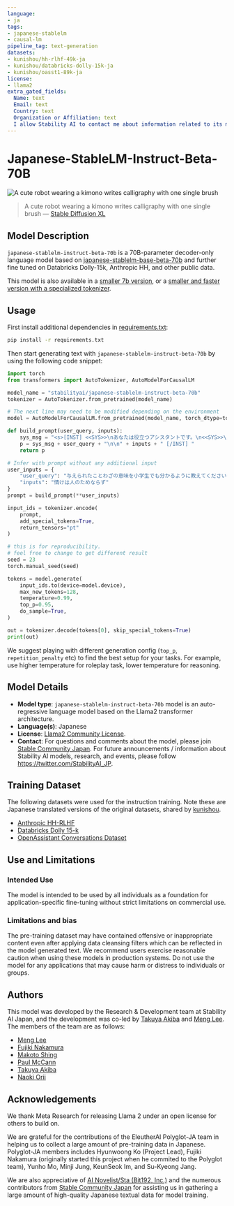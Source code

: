 ```yaml
---
language:
- ja
tags:
- japanese-stablelm
- causal-lm
pipeline_tag: text-generation
datasets:
- kunishou/hh-rlhf-49k-ja
- kunishou/databricks-dolly-15k-ja
- kunishou/oasst1-89k-ja
license:
- llama2
extra_gated_fields:
  Name: text
  Email: text
  Country: text
  Organization or Affiliation: text
  I allow Stability AI to contact me about information related to its models and research: checkbox
---
```


# Japanese-StableLM-Instruct-Beta-70B

![A cute robot wearing a kimono writes calligraphy with one single brush](./japanese-stablelm-robot.jpg)

> A cute robot wearing a kimono writes calligraphy with one single brush — [Stable Diffusion XL](https://clipdrop.co/stable-diffusion)

## Model Description

`japanese-stablelm-instruct-beta-70b` is a 70B-parameter decoder-only language model based on [japanese-stablelm-base-beta-70b](https://huggingface.co/stabilityai/japanese-stablelm-base-beta-70b) and further fine tuned on Databricks Dolly-15k, Anthropic HH, and other public data.
                                                                                                                                                 
This model is also available in a [smaller 7b version](https://huggingface.co/stabilityai/japanese-stablelm-instruct-beta-7b), or a [smaller and faster version with a specialized tokenizer](https://huggingface.co/stabilityai/japanese-stablelm-instruct-ja_vocab-beta-7b).

## Usage

First install additional dependencies in [requirements.txt](./requirements.txt):

```sh
pip install -r requirements.txt
```

Then start generating text with `japanese-stablelm-instruct-beta-70b` by using the following code snippet:

```python
import torch
from transformers import AutoTokenizer, AutoModelForCausalLM

model_name = "stabilityai/japanese-stablelm-instruct-beta-70b"
tokenizer = AutoTokenizer.from_pretrained(model_name)

# The next line may need to be modified depending on the environment
model = AutoModelForCausalLM.from_pretrained(model_name, torch_dtype=torch.float16, low_cpu_mem_usage=True, device_map="auto")

def build_prompt(user_query, inputs):
    sys_msg = "<s>[INST] <<SYS>>\nあなたは役立つアシスタントです。\n<<SYS>>\n\n"
    p = sys_msg + user_query + "\n\n" + inputs + " [/INST] "
    return p

# Infer with prompt without any additional input
user_inputs = {
    "user_query": "与えられたことわざの意味を小学生でも分かるように教えてください。",
    "inputs": "情けは人のためならず"
}
prompt = build_prompt(**user_inputs)

input_ids = tokenizer.encode(
    prompt,
    add_special_tokens=True,
    return_tensors="pt"
)

# this is for reproducibility.
# feel free to change to get different result
seed = 23  
torch.manual_seed(seed)

tokens = model.generate(
    input_ids.to(device=model.device),
    max_new_tokens=128,
    temperature=0.99,
    top_p=0.95,
    do_sample=True,
)

out = tokenizer.decode(tokens[0], skip_special_tokens=True)
print(out)
```

We suggest playing with different generation config (`top_p`, `repetition_penalty` etc) to find the best setup for your tasks. For example, use higher temperature for roleplay task, lower temperature for reasoning.

## Model Details

* **Model type**: `japanese-stablelm-instruct-beta-70b` model is an auto-regressive language model based on the Llama2 transformer architecture.
* **Language(s)**: Japanese
* **License**: [Llama2 Community License](https://ai.meta.com/llama/license/).
* **Contact**: For questions and comments about the model, please join [Stable Community Japan](https://discord.gg/StableJP). For future announcements / information about Stability AI models, research, and events, please follow https://twitter.com/StabilityAI_JP.

## Training Dataset

The following datasets were used for the instruction training. Note these are Japanese translated versions of the original datasets, shared by [kunishou](https://huggingface.co/kunishou).

- [Anthropic HH-RLHF](https://huggingface.co/datasets/kunishou/hh-rlhf-49k-ja)
- [Databricks Dolly 15-k](https://huggingface.co/datasets/kunishou/databricks-dolly-15k-ja)
- [OpenAssistant Conversations Dataset](https://huggingface.co/datasets/kunishou/oasst1-89k-ja)

## Use and Limitations

### Intended Use

The model is intended to be used by all individuals as a foundation for application-specific fine-tuning without strict limitations on commercial use.

### Limitations and bias

The pre-training dataset may have contained offensive or inappropriate content even after applying data cleansing filters which can be reflected in the model generated text. We recommend users exercise reasonable caution when using these models in production systems. Do not use the model for any applications that may cause harm or distress to individuals or groups.

## Authors
This model was developed by the Research & Development team at Stability AI Japan, and the development was co-led by [Takuya Akiba](https://huggingface.co/iwiwi) and [Meng Lee](https://huggingface.co/leemeng). The members of the team are as follows:

- [Meng Lee](https://huggingface.co/leemeng)
- [Fujiki Nakamura](https://huggingface.co/fujiki)
- [Makoto Shing](https://huggingface.co/mkshing)
- [Paul McCann](https://huggingface.co/polm-stability)
- [Takuya Akiba](https://huggingface.co/iwiwi)
- [Naoki Orii](https://huggingface.co/mrorii)

## Acknowledgements

We thank Meta Research for releasing Llama 2 under an open license for others to build on.

We are grateful for the contributions of the EleutherAI Polyglot-JA team in helping us to collect a large amount of pre-training data in Japanese. Polyglot-JA members includes Hyunwoong Ko (Project Lead), Fujiki Nakamura (originally started this project when he commited to the Polyglot team), Yunho Mo, Minji Jung, KeunSeok Im, and Su-Kyeong Jang.

We are also appreciative of [AI Novelist/Sta (Bit192, Inc.)](https://ai-novel.com/index.php) and the numerous contributors from [Stable Community Japan](https://discord.gg/VPrcE475HB) for assisting us in gathering a large amount of high-quality Japanese textual data for model training.

